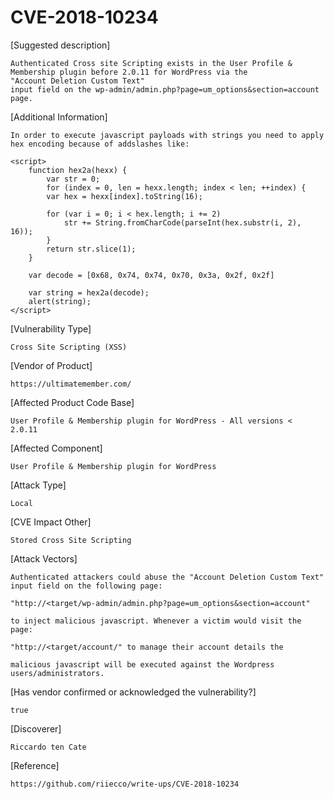 
# CVE-2018-10234

[Suggested description]

    Authenticated Cross site Scripting exists in the User Profile & Membership plugin before 2.0.11 for WordPress via the
    "Account Deletion Custom Text"
    input field on the wp-admin/admin.php?page=um_options&section=account page.
 
 
 [Additional Information]
 
    In order to execute javascript payloads with strings you need to apply hex encoding because of addslashes like:
 
    <script>
        function hex2a(hexx) {
            var str = 0;
            for (index = 0, len = hexx.length; index < len; ++index) {
            var hex = hexx[index].toString(16);

            for (var i = 0; i < hex.length; i += 2)
                str += String.fromCharCode(parseInt(hex.substr(i, 2), 16));
            }
            return str.slice(1);
        }

        var decode = [0x68, 0x74, 0x74, 0x70, 0x3a, 0x2f, 0x2f]

        var string = hex2a(decode);
        alert(string);
    </script>
 
 
 [Vulnerability Type]

    Cross Site Scripting (XSS)
 
 
 [Vendor of Product]
 
    https://ultimatemember.com/
 
 
 [Affected Product Code Base]

    User Profile & Membership plugin for WordPress - All versions <  2.0.11
 
 
 [Affected Component]
 
    User Profile & Membership plugin for WordPress
 
 
 [Attack Type]
 
    Local
 
 
 [CVE Impact Other]
 
    Stored Cross Site Scripting
 
 
 [Attack Vectors]
 
    Authenticated attackers could abuse the "Account Deletion Custom Text"
    input field on the following page:

    "http://<target/wp-admin/admin.php?page=um_options&section=account"

    to inject malicious javascript. Whenever a victim would visit the
    page: 

    "http://<target/account/" to manage their account details the

    malicious javascript will be executed against the Wordpress
    users/administrators.
 

 [Has vendor confirmed or acknowledged the vulnerability?]

    true


 [Discoverer]
 
    Riccardo ten Cate


 [Reference]
 
    https://github.com/riiecco/write-ups/CVE-2018-10234
